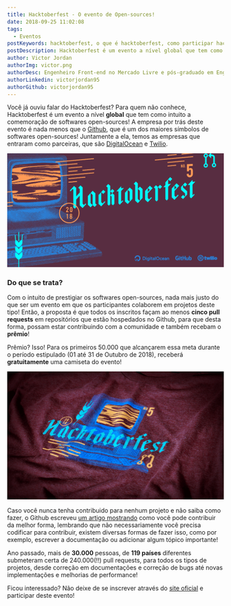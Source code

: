 ```yaml
---
title: Hacktoberfest - O evento de Open-sources!
date: 2018-09-25 11:02:08
tags:
  - Eventos
postKeywords: hacktoberfest, o que é hacktoberfest, como participar hacktoberfest, como ganhar camiseta hacktoberfest, como contribuir hacktoberfest
postDescription: Hacktoberfest é um evento a nível global que tem como intuito a comemoração de softwares open-sources!
author: Victor Jordan
authorImg: victor.png
authorDesc: Engenheiro Front-end no Mercado Livre e pós-graduado em Engenharia de Software pela PUC-MG e formado em Banco de Dados pela Fatec, apaixonado por usabilidade, performance e UX!
authorLinkedin: victorjordan95
authorGithub: victorjordan95
---
```


Você já ouviu falar do Hacktoberfest? Para quem não conhece, Hacktoberfest é um evento a nível **global** que tem como intuito a comemoração de softwares open-sources! A empresa por trás deste evento é nada menos que o [Github](https://github.com/), que é um dos maiores símbolos de softwares open-sources! Juntamente a ela, temos as empresas que entraram como parceiras, que são [DigitalOcean](https://www.digitalocean.com/) e [Twilio](https://www.twilio.com/).

![Hacktoberfest - 2018](/posts/hacktoberfest-logo.png)

<!-- more -->

### Do que se trata?

Com o intuito de prestigiar os softwares open-sources, nada mais justo do que ser um evento em que os participantes colaborem em projetos deste tipo! Então, a proposta é que todos os inscritos façam ao menos **cinco pull requests** em repositórios que estão hospedados no Github, para que desta forma, possam estar contribuindo com a comunidade e também recebam o **prêmio**!

Prêmio? Isso! Para os primeiros 50.000 que alcançarem essa meta durante o período estipulado (01 até 31 de Outubro de 2018), receberá **gratuitamente** uma camiseta do evento!

![Camiseta Hacktoberfest - 2018](/posts/hacktoberfest-camiseta.png)

Caso você nunca tenha contribuido para nenhum projeto e não saiba como fazer, o Github escreveu [um artigo mostrando](https://opensource.guide/how-to-contribute/) como você pode contribuir da melhor forma, lembrando que não necessariamente você precisa codificar para contribuir, existem diversas formas de fazer isso, como por exemplo, escrever a documentação ou adicionar algum tópico importante!

Ano passado, mais de **30.000** pessoas, de **119 países** diferentes submeteram certa de 240.000(!!) pull requests, para todos os tipos de projetos, desde correção em documentações e correção de bugs até novas implementações e melhorias de performance!

Ficou interessado? Não deixe de se inscrever através do [site oficial](https://hacktoberfest.digitalocean.com/) e participar deste evento!
